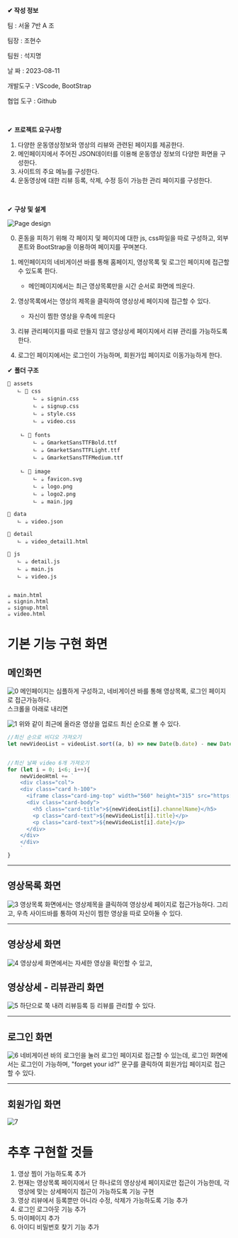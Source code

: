 __✔ 작성 정보__

팀 : 서울 7반 A 조

팀장 : 조현수

팀원 : 석지명

날 짜 : 2023-08-11

개발도구 : VScode, BootStrap

협업 도구 : Github

<br>

✔ **프로젝트 요구사항**
1. 다양한 운동영상정보와 영상의 리뷰와 관련된 페이지를 제공한다.
2. 메인페이지에서 주어진 JSON데이터를 이용해 운동영상 정보의 다양한 화면을 구성한다.
3. 사이트의 주요 메뉴를 구성한다.
4. 운동영상에 대한 리뷰 등록, 삭제, 수정 등이 가능한 관리 페이지를 구성한다.


<br>

✔ **구상 및 설계**

![Page design](./assets/img/design.png)

0. 혼동을 피하기 위해 각 페이지 및 페이지에 대한 js, css파일을 따로 구성하고, 외부폰트와 BootStrap을 이용하여 페이지를 꾸며본다.

1. 메인페이지의 네비게이션 바를 통해 홈페이지, 영상목록 및 로그인 페이지에 접근할 수 있도록 한다.
    - 메인페이지에서는 최근 영상목록만을 시간 순서로 화면에 띄운다.

2. 영상목록에서는 영상의 제목을 클릭하여 영상상세 페이지에 접근할 수 있다.
    - 자신이 찜한 영상을 우측에 띄운다

3. 리뷰 관리페이지를 따로 만들지 않고 영상상세 페이지에서 리뷰 관리를 가능하도록 한다.

4. 로그인 페이지에서는 로그인이 가능하며, 회원가입 페이지로 이동가능하게 한다.

✔ **폴더 구조**

```
📂 assets
   ㄴ 📂 css
        ㄴ ☕ signin.css
        ㄴ ☕ signup.css
        ㄴ ☕ style.css
        ㄴ ☕ video.css
    
    ㄴ 📂 fonts
        ㄴ ☕ GmarketSansTTFBold.ttf
        ㄴ ☕ GmarketSansTTFLight.ttf
        ㄴ ☕ GmarketSansTTFMedium.ttf

    ㄴ 📂 image
        ㄴ ☕ favicon.svg
        ㄴ ☕ logo.png
        ㄴ ☕ logo2.png
        ㄴ ☕ main.jpg

📂 data
   ㄴ ☕ video.json

📂 detail
   ㄴ ☕ video_detail1.html

📂 js
   ㄴ ☕ detail.js
   ㄴ ☕ main.js
   ㄴ ☕ video.js


☕ main.html
☕ signin.html
☕ signup.html
☕ video.html

```



# 기본 기능 구현 화면

## 메인화면


![0](./assets/img/mainpage.PNG)
메인페이지는 심플하게 구성하고, 네비게이션 바를 통해 영상목록, 로그인 페이지로 접근가능하다.
<br>
스크롤을 아래로 내리면

![1](./assets/img/mainpage2.PNG)
위와 같이 최근에 올라온 영상을 업로드 최신 순으로 볼 수 있다.
```js
//최신 순으로 비디오 가져오기
let newVideoList = videoList.sort((a, b) => new Date(b.date) - new Date(a.date));


//최신 날짜 video 6개 가져오기
for (let i = 0; i<6; i++){
    newVideoHtml += `
    <div class="col">
    <div class="card h-100">
      <iframe class="card-img-top" width="560" height="315" src="https://www.youtube.com/embed/${newVideoList[i].id}" title="YouTube video player" frameborder="0" allow="accelerometer; autoplay; clipboard-write; encrypted-media; gyroscope; picture-in-picture; web-share" allowfullscreen></iframe>
      <div class="card-body">
        <h5 class="card-title">${newVideoList[i].channelName}</h5>
        <p class="card-text">${newVideoList[i].title}</p>
        <p class="card-text">${newVideoList[i].date}</p>
      </div>
    </div>
    </div>
    `
}
```
---

## 영상목록 화면
![3](./assets/img/videolist.PNG)
영상목록 화면에서는 영상제목을 클릭하여 영상상세 페이지로 접근가능하다.
그리고, 우측 사이드바를 통하여 자신이 찜한 영상을 따로 모아둘 수 있다.

---

## 영상상세 화면
![4](./assets/img/detail.PNG)
영상상세 화면에서는 자세한 영상을 확인할 수 있고,


## 영상상세 - 리뷰관리 화면
![5](./assets/img/detail-review.PNG)
하단으로 쭉 내려 리뷰등록 등 리뷰를 관리할 수 있다.

---

## 로그인 화면
![6](./assets/img/login.PNG)
네비게이션 바의 로그인을 눌러 로그인 페이지로 접근할 수 있는데,
로그인 화면에서는 로그인이 가능하며, "forget your id?" 문구를 클릭하여 회원가입 페이지로 접근할 수 있다.

---

## 회원가입 화면
![7](./assets/img/signup.PNG)

# 추후 구현할 것들
1. 영상 찜이 가능하도록 추가
3. 현재는 영상목록 페이지에서 단 하나로의 영상상세 페이지로만 접근이 가능한데, 각 영상에 맞는 상세페이지 접근이 가능하도록 기능 구현
2. 영상 리뷰에서 등록뿐만 아니라 수정, 삭제가 가능하도록 기능 추가
3. 로그인 로그아웃 기능 추가
4. 마이페이지 추가
5. 아이디 비밀번호 찾기 기능 추가